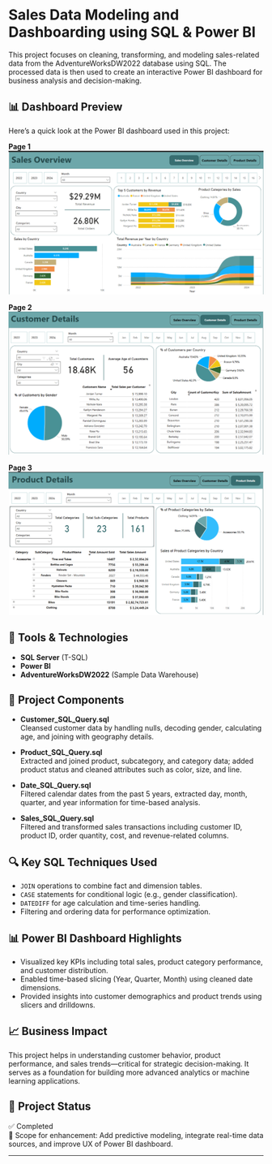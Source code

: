 # Sales Data Modeling and Dashboarding using SQL & Power BI

This project focuses on cleaning, transforming, and modeling sales-related data from the AdventureWorksDW2022 database using SQL. The processed data is then used to create an interactive Power BI dashboard for business analysis and decision-making.

## 📊 Dashboard Preview

Here’s a quick look at the Power BI dashboard used in this project:

**Page 1**
![Dashboard Page 1](Dashboard/Page-1.png)

**Page 2**
![Dashboard Page 2](Dashboard/Page-2.png)

**Page 3**
![Dashboard Page 3](Dashboard/Page-3.png)

## 🔧 Tools & Technologies
- **SQL Server** (T-SQL)
- **Power BI**
- **AdventureWorksDW2022** (Sample Data Warehouse)

## 📁 Project Components

- **Customer_SQL_Query.sql**  
  Cleansed customer data by handling nulls, decoding gender, calculating age, and joining with geography details.

- **Product_SQL_Query.sql**  
  Extracted and joined product, subcategory, and category data; added product status and cleaned attributes such as color, size, and line.

- **Date_SQL_Query.sql**  
  Filtered calendar dates from the past 5 years, extracted day, month, quarter, and year information for time-based analysis.

- **Sales_SQL_Query.sql**  
  Filtered and transformed sales transactions including customer ID, product ID, order quantity, cost, and revenue-related columns.

## 🔍 Key SQL Techniques Used
- `JOIN` operations to combine fact and dimension tables.
- `CASE` statements for conditional logic (e.g., gender classification).
- `DATEDIFF` for age calculation and time-series handling.
- Filtering and ordering data for performance optimization.

## 📊 Power BI Dashboard Highlights
- Visualized key KPIs including total sales, product category performance, and customer distribution.
- Enabled time-based slicing (Year, Quarter, Month) using cleaned date dimensions.
- Provided insights into customer demographics and product trends using slicers and drilldowns.

## 📈 Business Impact
This project helps in understanding customer behavior, product performance, and sales trends—critical for strategic decision-making. It serves as a foundation for building more advanced analytics or machine learning applications.

## 📌 Project Status
✅ Completed  
🔄 Scope for enhancement: Add predictive modeling, integrate real-time data sources, and improve UX of Power BI dashboard.

---

